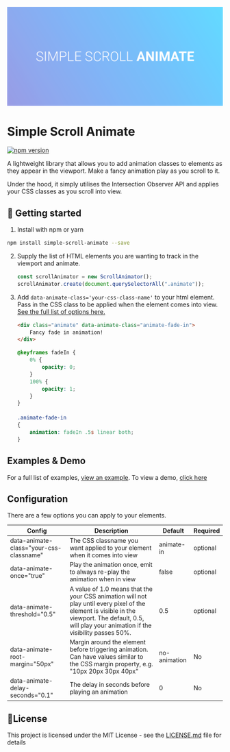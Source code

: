 ![Logo](./example/logo.png)

# Simple Scroll Animate

[![npm version](https://badge.fury.io/js/simple-scroll-animate.svg)](https://badge.fury.io/js/simple-scroll-animate)


A lightweight library that allows you to add animation classes to elements as they appear in the viewport. Make a fancy animation play as you scroll to it.

Under the hood, it simply utilises the Intersection Observer API and applies your CSS classes as you scroll into view.

## 🚀 Getting started

1. Install with npm or yarn
```bash
npm install simple-scroll-animate --save
```

2. Supply the list of HTML elements you are wanting to track in the viewport and animate. 
    ```js
    const scrollAnimator = new ScrollAnimator();
    scrollAnimator.create(document.querySelectorAll(".animate"));
    ```
3. Add `data-animate-class='your-css-class-name'` to your html element. Pass in the CSS class to be applied when the element comes into view. 
    [See the full list of options here.](#configuration)
    ```html
    <div class="animate" data-animate-class="animate-fade-in">
        Fancy fade in animation!
    </div>
    ```
    ```css
    @keyframes fadeIn {
        0% {
            opacity: 0;
        }
        100% {
            opacity: 1;
        }
    }

    .animate-fade-in 
    {
        animation: fadeIn .5s linear both;
    }
    ```
## Examples & Demo
For a full list of examples, [view an example](./example).  To view a demo, [click here](https://grantbartlett.github.io/simple-scroll-animate/)


## Configuration
There are a few options you can apply to your elements. 

| Config      | Description | Default  | Required  |
| ----------- | ----------- |--------- | --------- |
| data-animate-class="your-css-classname" | The CSS classname you want applied to your element when it comes into view | animate-in | optional |
| data-animate-once="true" | Play the animation once, emit to always re-play the animation when in view  | false | optional |
| data-animate-threshold="0.5" | A value of 1.0 means that the your CSS animation will not play until every pixel of the element is visible in the viewport. The default, 0.5, will play your animation if the visibility passes 50%. | 0.5 |  optional |
| data-animate-root-margin="50px" | Margin around the element before triggering animation. Can have values similar to the CSS margin property, e.g. "10px 20px 30px 40px" | no-animation | No |
| data-animate-delay-seconds="0.1" | The delay in seconds before playing an animation | 0 | No |


## 📝License
This project is licensed under the MIT License - see the [LICENSE.md](LICENSE.md) file for details
